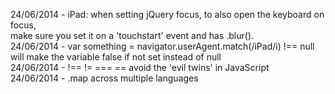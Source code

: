 24/06/2014 - iPad: when setting jQuery focus, to also open the keyboard on focus,  
             make sure you set it on a 'touchstart' event and has .blur().    
24/06/2014 - var something = navigator.userAgent.match(/iPad/i) !== null  
             will make the variable false if not set instead of null    
24/06/2014 - !== != === == avoid the 'evil twins' in JavaScript    
24/06/2014 - .map across multiple languages
